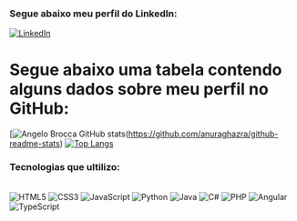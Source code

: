 ### Segue abaixo meu perfil do LinkedIn:

[![LinkedIn](https://img.shields.io/badge/LinkedIn-0077B5?style=for-the-badge&logo=linkedin&logoColor=white)](https:www.linkedin.com/in/angelo-brocca-87bb1a148)

# Segue abaixo uma tabela contendo alguns dados sobre meu perfil no GitHub:

[![Angelo Brocca GitHub stats](https://github-readme-stats.vercel.app/api?username=AngeloBrocca&show_icons=true&theme=tokyonight)(https://github.com/anuraghazra/github-readme-stats)
[![Top Langs](https://github-readme-stats.vercel.app/api/top-langs/?username=AngeloBrocca)](https://github.com/anuraghazra/github-readme-stats)

### Tecnologias que ultilizo:

<div style="display: inline_block"><br/>
  <img alagn="center" alt="HTML5" src="https://img.shields.io/badge/HTML5-E34F26?style=for-the-badge&logo=html5&logoColor=white" /> 
  <img alagn="center" alt="CSS3" src="https://img.shields.io/badge/CSS3-1572B6?style=for-the-badge&logo=css3&logoColor=white" />  
  <img alagn="center" alt="JavaScript"    src="https://img.shields.io/badge/JavaScript-323330?style=for-the-badge&logo=javascript&logoColor=F7DF1E" />  
  <img alagn="center" alt="Python" src="https://img.shields.io/badge/Python-14354C?style=for-the-badge&logo=python&logoColor=white" /> 
  <img alagn="center" alt="Java" src="https://img.shields.io/badge/Java-ED8B00?style=for-the-badge&logo=java&logoColor=white" />
  <img alagn="center" alt="C#" src="https://img.shields.io/badge/CSharp-BC02D4?style=for-the-badge&logo=CSharp&logoColor=white" />
  <img alagn="center" alt="PHP" src="https://img.shields.io/badge/PHP-600080?style=for-the-badge&logo=PHP&logoColor=white" />
  <img alagn="center" alt="Angular" src="https://img.shields.io/badge/Angular-e60000?style=for-the-badge&logo=Angular&logoColor=white" />
  <img alagn="center" alt="TypeScript" src="https://img.shields.io/badge/TypeScript-0000ff?style=for-the-badge&logo=Typescript&logoColor=white" />

